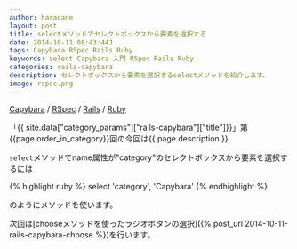 ```yaml
---
author: haracane
layout: post
title: selectメソッドでセレクトボックスから要素を選択する
date: 2014-10-11 08:43:44J
tags: Capybara RSpec Rails Ruby
keywords: select Capybara 入門 RSpec Rails Ruby
categories: rails-capybara
description: セレクトボックスから要素を選択するselectメソッドを紹介します。
image: rspec.png
---
```

[Capybara](/tags/capybara/) / [RSpec](/tags/rspec/) / [Rails](/tags/rails/) / [Ruby](/tags/ruby/)

「{{ site.data["category_params"]["rails-capybara"]["title"]}}」第{{page.order_in_category}}回の今回は{{ page.description }}

`select`メソッドでname属性が"category"のセレクトボックスから要素を選択するには

{% highlight ruby %}
select 'category', 'Capybara'
{% endhighlight %}

のようにメソッドを使います。

次回は[chooseメソッドを使ったラジオボタンの選択]({% post_url 2014-10-11-rails-capybara-choose %})を行います。
